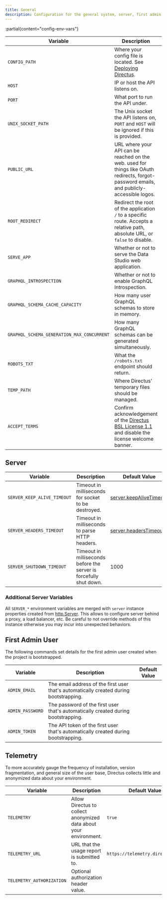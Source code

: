 ```yaml
---
title: General
description: Configuration for the general system, server, first admin user, and telemetry.
---
```



:partial{content="config-env-vars"}

| Variable                                   | Description                                                                                                                                | Default Value                |
| ------------------------------------------ | ------------------------------------------------------------------------------------------------------------------------------------------ | ---------------------------- |
| `CONFIG_PATH`                              | Where your config file is located. See [Deploying Directus](/self-hosting/deploying).                                                      | `.env`                       |
| `HOST`                                     | IP or host the API listens on.                                                                                                             | `0.0.0.0`                    |
| `PORT`                                     | What port to run the API under.                                                                                                            | `8055`                       |
| `UNIX_SOCKET_PATH`                         | The Unix socket the API listens on, `PORT` and `HOST` will be ignored if this is provided.                                                 |                              |
| `PUBLIC_URL`                               | URL where your API can be reached on the web. used for things like OAuth redirects, forgot-password emails, and publicly-accessible logos. | `/`                          |
| `ROOT_REDIRECT`                            | Redirect the root of the application `/` to a specific route. Accepts a relative path, absolute URL, or `false` to disable.                | `./admin`                    |
| `SERVE_APP`                                | Whether or not to serve the Data Studio web application.                                                                                   | `true`                       |
| `GRAPHQL_INTROSPECTION`                    | Whether or not to enable GraphQL Introspection.                                                                                            | `true`                       |
| `GRAPHQL_SCHEMA_CACHE_CAPACITY`            | How many user GraphQL schemas to store in memory.                                                                                          | `100`                        |
| `GRAPHQL_SCHEMA_GENERATION_MAX_CONCURRENT` | How many GraphQL schemas can be generated simultaneously.                                                                                  | `5`                          |
| `ROBOTS_TXT`                               | What the `/robots.txt` endpoint should return.                                                                                             | `User-agent: *\nDisallow: /` |
| `TEMP_PATH`                                | Where Directus' temporary files should be managed.                                                                                         | `./node_modules/.directus`   |
| `ACCEPT_TERMS`                             | Confirm acknowledgement of the [Directus BSL License 1.1](https://directus.io/bsl) and disable the license welcome banner.                 | `false`                      |

## Server

| Variable                    | Description                                                        | Default Value                                                                                                |
| --------------------------- | ------------------------------------------------------------------ | ------------------------------------------------------------------------------------------------------------ |
| `SERVER_KEEP_ALIVE_TIMEOUT` | Timeout in milliseconds for socket to be destroyed.                | [server.keepAliveTimeout](https://github.com/nodejs/node/blob/master/doc/api/http.md#serverkeepalivetimeout) |
| `SERVER_HEADERS_TIMEOUT`    | Timeout in milliseconds to parse HTTP headers.                     | [server.headersTimeout](https://github.com/nodejs/node/blob/master/doc/api/http.md#serverheaderstimeout)     |
| `SERVER_SHUTDOWN_TIMEOUT`   | Timeout in milliseconds before the server is forcefully shut down. | 1000                                                                                                         |

### Additional Server Variables
All `SERVER_*` environment variables are merged with `server` instance properties created from [http.Server](https://github.com/nodejs/node/blob/master/doc/api/http.md#class-httpserver). This allows to configure server behind a proxy, a load balancer, etc. Be careful to not override methods of this instance otherwise you may incur into unexpected behaviors.

## First Admin User

The following commands set details for the first admin user created when the project is bootstrapped.

| Variable         | Description                                                                            | Default Value |
| ---------------- | -------------------------------------------------------------------------------------- | ------------- |
| `ADMIN_EMAIL`    | The email address of the first user that's automatically created during bootstrapping. |               |
| `ADMIN_PASSWORD` | The password of the first user that's automatically created during bootstrapping.      |               |
| `ADMIN_TOKEN`    | The API token of the first user that's automatically created during bootstrapping.     |               |

## Telemetry

To more accurately gauge the frequency of installation, version fragmentation, and general size of the user base, Directus collects little and anonymized data about your environment.

| Variable                  | Description                                                       | Default Value                    |
| ------------------------- | ----------------------------------------------------------------- | -------------------------------- |
| `TELEMETRY`               | Allow Directus to collect anonymized data about your environment. | `true`                           |
| `TELEMETRY_URL`           | URL that the usage report is submitted to.                        | `https://telemetry.directus.io/` |
| `TELEMETRY_AUTHORIZATION` | Optional authorization header value.                              |                                  |
